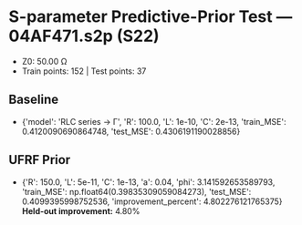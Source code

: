 # S-parameter Predictive-Prior Test — 04AF471.s2p (S22)
- Z0: 50.00 Ω
- Train points: 152  |  Test points: 37

## Baseline
- {'model': 'RLC series -> Γ', 'R': 100.0, 'L': 1e-10, 'C': 2e-13, 'train_MSE': 0.4120090690864748, 'test_MSE': 0.4306191190028856}

## UFRF Prior
- {'R': 150.0, 'L': 5e-11, 'C': 1e-13, 'a': 0.04, 'phi': 3.141592653589793, 'train_MSE': np.float64(0.39835309059084273), 'test_MSE': 0.4099395998752536, 'improvement_percent': 4.802276121765375}
**Held-out improvement:** 4.80%